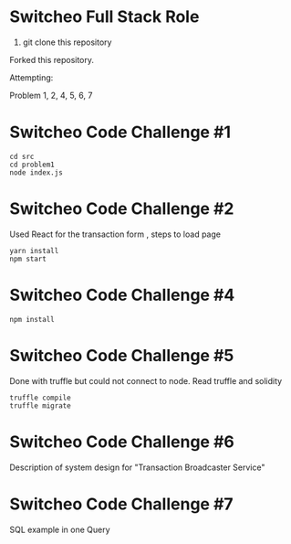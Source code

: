 # Switcheo Full Stack Role

1. git clone this repository

Forked this repository.

Attempting:

Problem 1, 2, 4, 5, 6, 7

# Switcheo Code Challenge #1

    cd src
    cd problem1
    node index.js

# Switcheo Code Challenge #2

Used React for the transaction form , steps to load page

    yarn install
    npm start

# Switcheo Code Challenge #4

    npm install

# Switcheo Code Challenge #5

Done with truffle but could not connect to node. Read truffle and solidity

    truffle compile
    truffle migrate

# Switcheo Code Challenge #6

Description of system design for "Transaction Broadcaster Service"

# Switcheo Code Challenge #7

SQL example in one Query
